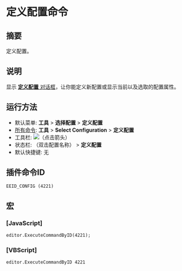 # 定义配置命令

## 摘要

定义配置。

## 说明

显示 [**定义配置** 对话框](../../dlg/configurations/index)，让你能定义新配置或显示当前以及选取的配置属性。

## 运行方法

- 默认菜单: **工具** \> **选择配置** \> **定义配置**
- [所有命令](all_commands): **工具** >
**Select Configuration** \> **定义配置**
- 工具栏: ![](../../images/configpopup..png)（点击箭头）
- 状态栏: （双击配置名称） \> **定义配置**
- 默认快捷键: 无

## 插件命令ID

```
EEID_CONFIG (4221)
```

## 宏

### \[JavaScript\]

```
editor.ExecuteCommandByID(4221);
```

### \[VBScript\]

```
editor.ExecuteCommandByID 4221
```
